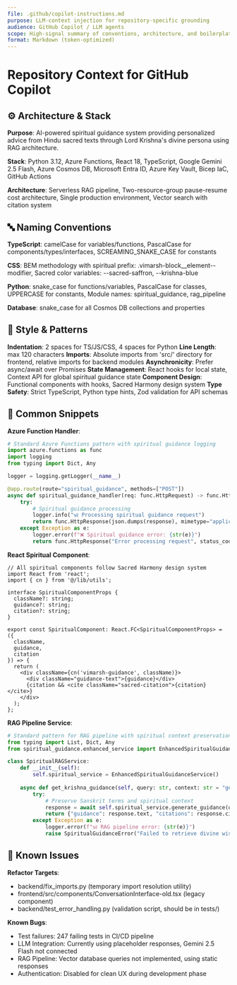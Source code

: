```yaml
---
file: .github/copilot-instructions.md
purpose: LLM-context injection for repository-specific grounding
audience: GitHub Copilot / LLM agents
scope: High-signal summary of conventions, architecture, and boilerplate
format: Markdown (token-optimized)
---
```


# Repository Context for GitHub Copilot

## ⚙️ Architecture & Stack

**Purpose**: AI-powered spiritual guidance system providing personalized advice from Hindu sacred texts through Lord Krishna's divine persona using RAG architecture.

**Stack**: Python 3.12, Azure Functions, React 18, TypeScript, Google Gemini 2.5 Flash, Azure Cosmos DB, Microsoft Entra ID, Azure Key Vault, Bicep IaC, GitHub Actions

**Architecture**: Serverless RAG pipeline, Two-resource-group pause-resume cost architecture, Single production environment, Vector search with citation system

## 🔤 Naming Conventions

**TypeScript**: camelCase for variables/functions, PascalCase for components/types/interfaces, SCREAMING_SNAKE_CASE for constants

**CSS**: BEM methodology with spiritual prefix: .vimarsh-block__element--modifier, Sacred color variables: --sacred-saffron, --krishna-blue

**Python**: snake_case for functions/variables, PascalCase for classes, UPPERCASE for constants, Module names: spiritual_guidance, rag_pipeline

**Database**: snake_case for all Cosmos DB collections and properties

## 🎨 Style & Patterns

**Indentation**: 2 spaces for TS/JS/CSS, 4 spaces for Python
**Line Length**: max 120 characters
**Imports**: Absolute imports from 'src/' directory for frontend, relative imports for backend modules
**Asynchronicity**: Prefer async/await over Promises
**State Management**: React hooks for local state, Context API for global spiritual guidance state
**Component Design**: Functional components with hooks, Sacred Harmony design system
**Type Safety**: Strict TypeScript, Python type hints, Zod validation for API schemas

## 🧩 Common Snippets

**Azure Function Handler**:
```python
# Standard Azure Functions pattern with spiritual guidance logging
import azure.functions as func
import logging
from typing import Dict, Any

logger = logging.getLogger(__name__)

@app.route(route="spiritual_guidance", methods=["POST"])
async def spiritual_guidance_handler(req: func.HttpRequest) -> func.HttpResponse:
    try:
        # Spiritual guidance processing
        logger.info("🕉️ Processing spiritual guidance request")
        return func.HttpResponse(json.dumps(response), mimetype="application/json")
    except Exception as e:
        logger.error(f"❌ Spiritual guidance error: {str(e)}")
        return func.HttpResponse("Error processing request", status_code=500)
```

**React Spiritual Component**:
```tsx
// All spiritual components follow Sacred Harmony design system
import React from 'react';
import { cn } from '@/lib/utils';

interface SpiritualComponentProps {
  className?: string;
  guidance?: string;
  citation?: string;
}

export const SpiritualComponent: React.FC<SpiritualComponentProps> = ({ 
  className, 
  guidance, 
  citation 
}) => {
  return (
    <div className={cn('vimarsh-guidance', className)}>
      <div className="guidance-text">{guidance}</div>
      {citation && <cite className="sacred-citation">{citation}</cite>}
    </div>
  );
};
```

**RAG Pipeline Service**:
```python
# Standard pattern for RAG pipeline with spiritual context preservation
from typing import List, Dict, Any
from spiritual_guidance.enhanced_service import EnhancedSpiritualGuidanceService

class SpiritualRAGService:
    def __init__(self):
        self.spiritual_service = EnhancedSpiritualGuidanceService()
    
    async def get_krishna_guidance(self, query: str, context: str = "general") -> Dict[str, Any]:
        try:
            # Preserve Sanskrit terms and spiritual context
            response = await self.spiritual_service.generate_guidance(query, context)
            return {"guidance": response.text, "citations": response.citations}
        except Exception as e:
            logger.error(f"🕉️ RAG pipeline error: {str(e)}")
            raise SpiritualGuidanceError("Failed to retrieve divine wisdom")
```

## 🐞 Known Issues

**Refactor Targets**: 
- backend/fix_imports.py (temporary import resolution utility)
- frontend/src/components/ConversationInterface-old.tsx (legacy component)
- backend/test_error_handling.py (validation script, should be in tests/)

**Known Bugs**:
- Test failures: 247 failing tests in CI/CD pipeline
- LLM Integration: Currently using placeholder responses, Gemini 2.5 Flash not connected
- RAG Pipeline: Vector database queries not implemented, using static responses
- Authentication: Disabled for clean UX during development phase
